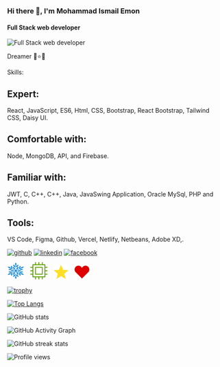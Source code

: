 ### Hi there 👋, I'm Mohammad Ismail Emon
#### Full Stack web developer
![Full Stack web developer](https://media.licdn.com/dms/image/D5616AQHZEn16Jc9ewQ/profile-displaybackgroundimage-shrink_350_1400/0/1672908095788?e=1678320000&v=beta&t=Bs6qWB93rvaKppUqT5-Vi8XT8LB3l0SxBr0itR-4Awg)

Dreamer 🌟⭐🌠

Skills:


## Expert:
React, JavaScript, ES6, Html, CSS, Bootstrap, React Bootstrap, Tailwind CSS, Daisy
UI.


## Comfortable with:
Node, MongoDB, API, and Firebase.



## Familiar with:
JWT, C, C++, C++, Java, JavaSwing Application, Oracle MySql, PHP and
Python.

## Tools: 
VS Code, Figma, Github, Vercel, Netlify, Netbeans, Adobe XD,.



[<img src='https://cdn.jsdelivr.net/npm/simple-icons@3.0.1/icons/github.svg' alt='github' height='40'>](https://github.com/emon-ismail)  [<img src='https://cdn.jsdelivr.net/npm/simple-icons@3.0.1/icons/linkedin.svg' alt='linkedin' height='40'>](https://www.linkedin.com/in/https://www.linkedin.com/in/mohammad-ismail-emon-b40190220//)  [<img src='https://cdn.jsdelivr.net/npm/simple-icons@3.0.1/icons/facebook.svg' alt='facebook' height='40'>](https://www.facebook.com/https://www.facebook.com/ismail.emon.180/)  

<a href='https://archiveprogram.github.com/'><img src='https://raw.githubusercontent.com/acervenky/animated-github-badges/master/assets/acbadge.gif' width='40' height='40'></a> <a href='https://docs.github.com/en/developers'><img src='https://raw.githubusercontent.com/acervenky/animated-github-badges/master/assets/devbadge.gif' width='40' height='40'></a> <a href='https://stars.github.com/'><img src='https://raw.githubusercontent.com/acervenky/animated-github-badges/master/assets/starbadge.gif' width='35' height='35'></a> <a href='https://docs.github.com/en/github/supporting-the-open-source-community-with-github-sponsors'><img src='https://raw.githubusercontent.com/acervenky/animated-github-badges/master/assets/sponsorbadge.gif' width='35' height='35'></a> 

[![trophy](https://github-profile-trophy.vercel.app/?username=emon-ismail)](https://github.com/ryo-ma/github-profile-trophy)

[![Top Langs](https://github-readme-stats.vercel.app/api/top-langs/?username=emon-ismail)](https://github.com/anuraghazra/github-readme-stats)

![GitHub stats](https://github-readme-stats.vercel.app/api?username=emon-ismail&show_icons=true&count_private=true)  

![GitHub Activity Graph](https://activity-graph.herokuapp.com/graph?username=emon-ismail)  

![GitHub streak stats](https://streak-stats.demolab.com/?user=emon-ismail)  

![Profile views](https://gpvc.arturio.dev/emon-ismail)  




